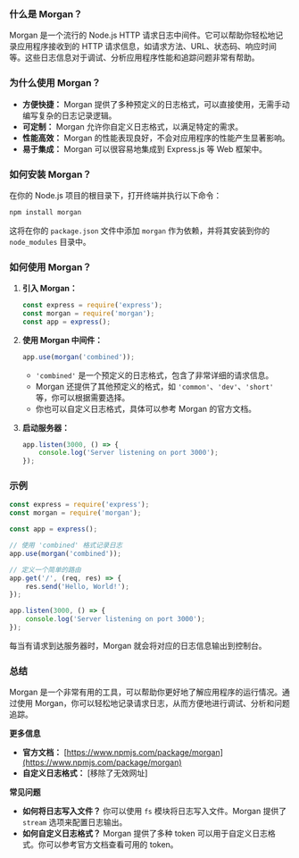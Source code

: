 ### 什么是 Morgan？

Morgan 是一个流行的 Node.js HTTP 请求日志中间件。它可以帮助你轻松地记录应用程序接收到的 HTTP 请求信息，如请求方法、URL、状态码、响应时间等。这些日志信息对于调试、分析应用程序性能和追踪问题非常有帮助。

### 为什么使用 Morgan？

- **方便快捷：** Morgan 提供了多种预定义的日志格式，可以直接使用，无需手动编写复杂的日志记录逻辑。
- **可定制：** Morgan 允许你自定义日志格式，以满足特定的需求。
- **性能高效：** Morgan 的性能表现良好，不会对应用程序的性能产生显著影响。
- **易于集成：** Morgan 可以很容易地集成到 Express.js 等 Web 框架中。

### 如何安装 Morgan？

在你的 Node.js 项目的根目录下，打开终端并执行以下命令：

```Bash
npm install morgan
```

这将在你的 `package.json` 文件中添加 `morgan` 作为依赖，并将其安装到你的 `node_modules` 目录中。

### 如何使用 Morgan？

1. **引入 Morgan：**
    
    ```JavaScript
    const express = require('express');
    const morgan = require('morgan');
    const app = express();
    ```
    
2. **使用 Morgan 中间件：**
    
    ```JavaScript
    app.use(morgan('combined'));
    ```
    
    - `'combined'` 是一个预定义的日志格式，包含了非常详细的请求信息。
    - Morgan 还提供了其他预定义的格式，如 `'common'`、`'dev'`、`'short'` 等，你可以根据需要选择。
    - 你也可以自定义日志格式，具体可以参考 Morgan 的官方文档。
3. **启动服务器：**
    
    ```JavaScript
    app.listen(3000, () => {
        console.log('Server listening on port 3000');
    });
    ```
    

### 示例

```JavaScript
const express = require('express');
const morgan = require('morgan');

const app = express();

// 使用 'combined' 格式记录日志
app.use(morgan('combined'));

// 定义一个简单的路由
app.get('/', (req, res) => {
    res.send('Hello, World!');
});

app.listen(3000, () => {
    console.log('Server listening on port 3000');
});
```

每当有请求到达服务器时，Morgan 就会将对应的日志信息输出到控制台。

### 总结

Morgan 是一个非常有用的工具，可以帮助你更好地了解应用程序的运行情况。通过使用 Morgan，你可以轻松地记录请求日志，从而方便地进行调试、分析和问题追踪。

**更多信息**

- **官方文档：** [https://www.npmjs.com/package/morgan](https://www.npmjs.com/package/morgan)
- **自定义日志格式：** [移除了无效网址]

**常见问题**

- **如何将日志写入文件？** 你可以使用 `fs` 模块将日志写入文件。Morgan 提供了 `stream` 选项来配置日志输出。
- **如何自定义日志格式？** Morgan 提供了多种 token 可以用于自定义日志格式。你可以参考官方文档查看可用的 token。